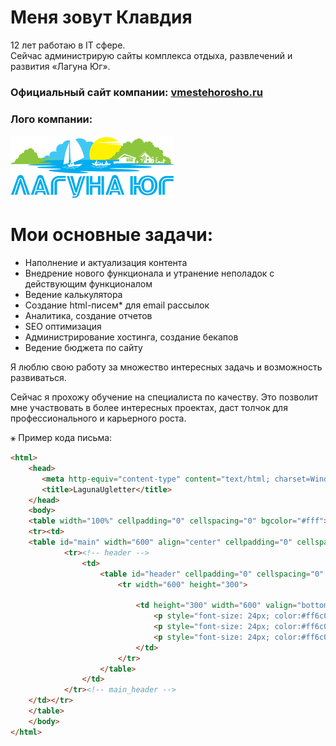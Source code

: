 # Меня зовут Клавдия

12 лет работаю в IT сфере. <br/>Сейчас администрирую сайты комплекса отдыха, развлечений и развития &laquo;Лагуна&nbsp;Юг&raquo;. 
### Официальный сайт компании: [vmestehorosho.ru](https://www.vmestehorosho.ru/)
### Лого компании:<br/> 
![](/logos.png)

# Мои основные задачи:
* Наполнение и актуализация контента
* Внедрение нового функционала и утранение неполадок с действующим функционалом
* Ведение калькулятора
* Создание html-писем* для email рассылок
* Аналитика, создание отчетов
* SEO оптимизация
* Администрирование хостинга, создание бекапов
* Ведение бюджета по сайту

Я люблю свою работу за множество интересных задачь и возможность развиваться. 

Сейчас я прохожу обучение на специалиста по качеству. Это позволит мне участвовать в более интересных проектах, даст толчок для профессионального и карьерного роста.

&#9913; Пример кода письма:
```html
<html>  	 
	<head>  
	   <meta http-equiv="content-type" content="text/html; charset=Windows-1251">
	   <title>LagunaUgletter</title>  	 
	</head>  	 
	<body> 
	<table width="100%" cellpadding="0" cellspacing="0" bgcolor="#fff">
	<tr><td>  	 	 
	<table id="main" width="600" align="center" cellpadding="0" cellspacing="0" style="background-color: #fff; border-left:1px solid #e9e9e9; border-right:1px solid #e9e9e9;">
	        <tr><!-- header -->  
	            <td>  
	                <table id="header" cellpadding="0" cellspacing="0" align="center"  height="190" >  
	                    <tr width="600" height="300">  
	 
	                        <td height="300" width="600" valign="bottom" style="background: url(http://vmestehorosho.ru/letter/messages/spring/2023/header-may-2023.jpg); background-repeat: no-repeat; margin:0px; padding:0px;"> 
								<p style="font-size: 24px; color:#ff6c00 !important; font-family: Arial; line-height: 1.3; margin:0px; padding:0px; text-transform: uppercase;" align="center"><b>Майский марафон мангалов</b></p>
								<p style="font-size: 24px; color:#ff6c00 !important; font-family: Arial; line-height: 1.3; margin:0px; padding:0px; text-transform: uppercase; margin-top:3px;" align="center"><b>с 28 апреля по 1 мая</b></p>
								<p style="font-size: 24px; color:#ff6c00 !important; font-family: Arial; line-height: 1.3; margin:0px; padding:0px; text-transform: uppercase; margin-top:3px; margin-bottom:20px;" align="center"><b>Приглашаем на праздничный отдых!</b></p>
							</td>  	 
	                    </tr>   
	                </table> 
	            </td>   
	        </tr><!-- main_header -->   
	</td></tr>
	</table> 
	</body>  
</html>
```